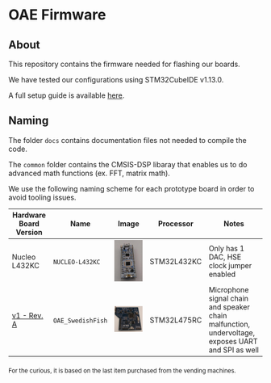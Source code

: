 # OAE Firmware

## About
This repository contains the firmware needed for flashing our boards.

We have tested our configurations using STM32CubeIDE v1.13.0.

A full setup guide is available [here](docs/setup.md).

## Naming

The folder `docs` contains documentation files not needed to compile the code.

The `common` folder contains the CMSIS-DSP libaray that enables us to do advanced math functions (ex. FFT, matrix math).

We use the following naming scheme for each prototype board in order to avoid tooling issues.



Hardware Board Version | Name | Image | Processor | Notes
---|---|---|---|---
Nucleo L432KC | `NUCLEO-L432KC` |![](docs/nucleo.jpg)| STM32L432KC | Only has 1 DAC, HSE clock jumper enabled
[v1 - Rev. A](https://github.com/ADE-GlobalHealth/oae_hardware/releases/tag/v1.0.0)| `OAE_SwedishFish` | ![](docs/swedishfish.jpg) |STM32L475RC | Microphone signal chain and speaker chain malfunction, undervoltage, exposes UART and SPI as well



<sub> For the curious, it is based on the last item purchased from the vending machines. </sub>
